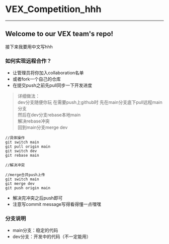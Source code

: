 # VEX_Competition_hhh
---
## Welcome to our VEX team's repo!

接下来我要用中文写hhh

### 如何实现远程合作？
 - 让管理员将你加入collaboration名单
 - 或者fork一个自己的仓库
 - 在提交push之前先pull同步一下开发进度
 > 详细做法：  
 > dev分支随便你玩
 > 在需要push上github时
 > 先在main分支底下pull远程main分支  
 > 然后在dev分支rebase本地main  
 > 解决rebase冲突  
 > 回到main分支merge dev  
 ```
 //具体操作
 git switch main
 git pull origin main
 git switch dev
 git rebase main

 //解决冲突
 
 //merge合并push上传
 git switch main
 git merge dev
 git push origin main 
 ``` 

 - 解决完冲突之后push即可
 - 注意写commit message写得看得懂一点嘿嘿

### 分支说明

 - main分支：稳定的代码
 - dev分支：开发中的代码（不一定能用）

